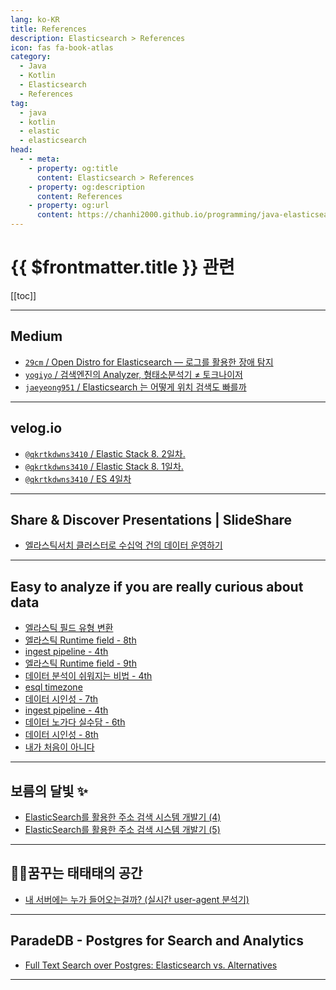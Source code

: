 ```yaml
---
lang: ko-KR
title: References
description: Elasticsearch > References
icon: fas fa-book-atlas
category:
  - Java
  - Kotlin
  - Elasticsearch
  - References
tag: 
  - java
  - kotlin
  - elastic
  - elasticsearch
head:
  - - meta:
    - property: og:title
      content: Elasticsearch > References
    - property: og:description
      content: References
    - property: og:url
      content: https://chanhi2000.github.io/programming/java-elasticsearch/references.html
---
```


# {{ $frontmatter.title }} 관련

[[toc]]

---

## <VPIcon icon="fa-brands fa-medium"/>Medium

- [`29cm` / Open Distro for Elasticsearch — 로그를 활용한 장애 탐지](https://medium.com/29cm/open-distro-for-elasticsearch-%EB%A1%9C%EA%B7%B8%EB%A5%BC-%ED%99%9C%EC%9A%A9%ED%95%9C-%EC%9E%A5%EC%95%A0-%ED%83%90%EC%A7%80-8ff60dc3e5f#)
- [`yogiyo` / 검색엔진의 Analyzer, 형태소분석기 ≠ 토크나이저](https://techblog.yogiyo.co.kr/%EA%B2%80%EC%83%89%EC%97%94%EC%A7%84%EC%9D%98-analyzer-%ED%98%95%ED%83%9C%EC%86%8C%EB%B6%84%EC%84%9D%EA%B8%B0-%ED%86%A0%ED%81%AC%EB%82%98%EC%9D%B4%EC%A0%80-5878af195d14)
- [`jaeyeong951` / Elasticsearch 는 어떻게 위치 검색도 빠를까](https://jaeyeong951.medium.com/elasticsearch-%EB%8A%94-%EC%96%B4%EB%96%BB%EA%B2%8C-%EC%9C%84%EC%B9%98-%EA%B2%80%EC%83%89%EB%8F%84-%EB%B9%A0%EB%A5%BC%EA%B9%8C-ab145baab9a7)

<!-- END: medium.com -->

---

## <VPIcon icon="iconfont icon-velog"/>velog.io

- [`@qkrtkdwns3410` / Elastic Stack 8. 2일차.](https://velog.io/@qkrtkdwns3410/Elastic-Stack-8.-2%EC%9D%BC%EC%B0%A8)
- [`@qkrtkdwns3410` / Elastic Stack 8. 1일차.](https://velog.io/@qkrtkdwns3410/Elastic-Stack-8.-1%EC%9D%BC%EC%B0%A8)
- [`@qkrtkdwns3410` / ES 4일차](https://velog.io/@qkrtkdwns3410/ES-4%EC%9D%BC%EC%B0%A8)

<!-- END: velog.io -->

---

## Share & Discover Presentations | SlideShare

- [엘라스틱서치 클러스터로 수십억 건의 데이터 운영하기](https://slideshare.net/heungrae_kim/ss-123344339)

---

## Easy to analyze if you are really curious about data

- [엘라스틱 필드 유형 변환](https://kangmyounghun.blogspot.com/2024/05/blog-post.html)
- [엘라스틱 Runtime field - 8th](https://kangmyounghun.blogspot.com/2024/05/runtime-field-8th.html)
- [ingest pipeline - 4th](https://kangmyounghun.blogspot.com/2024/05/ingest-pipeline-4th.html)
- [엘라스틱 Runtime field - 9th](https://kangmyounghun.blogspot.com/2024/05/runtime-field-9th.html)
- [데이터 분석이 쉬워지는 비법 - 4th](https://kangmyounghun.blogspot.com/2024/06/4th.html)
- [esql timezone](https://kangmyounghun.blogspot.com/2024/06/esql-timezone.html)
- [데이터 시인성 - 7th](https://kangmyounghun.blogspot.com/2024/06/7th.html)
- [ingest pipeline - 4th](https://kangmyounghun.blogspot.com/2024/05/ingest-pipeline-4th.html)
- [데이터 노가다 실수담 - 6th](https://kangmyounghun.blogspot.com/2024/08/6th.html)
- [데이터 시인성 - 8th](https://kangmyounghun.blogspot.com/2024/08/8th.html)
- [내가 처음이 아니다](https://kangmyounghun.blogspot.com/2024/09/blog-post.html)

---

## 보름의 달빛 ✨

- [ElasticSearch를 활용한 주소 검색 시스템 개발기 (4)](https://shkisme.vercel.app/ElasticSearch-Juso-Search-4)
- [ElasticSearch를 활용한 주소 검색 시스템 개발기 (5)](https://shkisme.vercel.app/ElasticSearch-Juso-Search-5)

---

## 👨‍💻꿈꾸는 태태태의 공간

- [내 서버에는 누가 들어오는걸까? (실시간 user-agent 분석기)](https://taetaetae.github.io/2018/04/10/apache-access-log-user-agent/)

---

## ParadeDB - Postgres for Search and Analytics

- [Full Text Search over Postgres: Elasticsearch vs. Alternatives](https://blog.paradedb.com/pages/elasticsearch_vs_postgres)

---

<TagLinks />